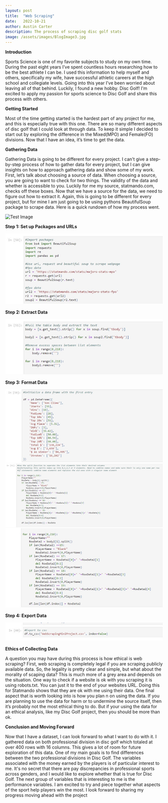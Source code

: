 ```yaml
---
layout: post
title:  "Web Scraping"
date:   2022-10-21
author: Austin Carter
description: The process of scraping disc golf stats  
image: /assets/images/BlogImage3.jpg
---
```

**Introduction**

  Sports Science is one of my favorite subjects to study on my own time. During the past eight years I’ve spent countless hours researching how to be the best athlete I can be. I used this information to help myself and others, specifically my wife, have successful athletic careers at the high school and collegiate levels. Going into this year I’ve been worried about leaving all of that behind. Luckily, I found a new hobby. Disc Golf! I'm excited to apply my passion for sports science to Disc Golf and share this process with others. 

**Getting Started**

  Most of the time getting started is the hardest part of any project for me, and this is especially true with this one. There are so many different aspects of disc golf that I could look at through data. To keep it simple I decided to start out by exploring the difference in the Mixed(MPO) and Female(FO) divisions. Now that I have an idea, it’s time to get the data. 
  
 **Gathering Data**
 
  Gathering Data is going to be different for every project. I can't give a step-by-step process of how to gather data for every project, but I can give insights on how to approach gathering data and show some of my work. First, let’s talk about choosing a source of data. When choosing a source, you are going to want to check for two things. The validity of the data and whether is accessible to you. Luckily for me my source, statmando.com, checks off these boxes. Now that we have a source for the data, we need to figure out how to extract it. Again, this is going to be different for every project, but for mine I am just going to be using pythons BeautifulSoup package to scrape data. Here is a quick rundown of how my process went.
  
![Test Image](https://raw.githubusercontent.com/austinC58/stat386-projects/main/assets/images/WebScraping7.jpg)

  
**Step 1: Set up Packages and URLs**

![Test Image](https://raw.githubusercontent.com/austinC58/stat386-projects/main/assets/images/WebScraping1.jpg)

**Step 2: Extract Data**

![Test Image](https://raw.githubusercontent.com/austinC58/stat386-projects/main/assets/images/WebScraping2.jpg)

**Step 3: Format Data**

![Test Image](https://raw.githubusercontent.com/austinC58/stat386-projects/main/assets/images/WebScraping3.jpg)
![Test Image](https://raw.githubusercontent.com/austinC58/stat386-projects/main/assets/images/WebScraping4.jpg)
![Test Image](https://raw.githubusercontent.com/austinC58/stat386-projects/main/assets/images/WebScraping5.jpg)

**Step 4: Export Data**

![Test Image](https://raw.githubusercontent.com/austinC58/stat386-projects/main/assets/images/WebScraping6.jpg)

**Ethics of Collecting Data**

  A question you may have during this process is how ethical is web scraping? First, web scraping is completely legal if you are scraping publicly available data. So, the legality is pretty clear and simple, but what about the morality of scaping data? This is much more of a grey area and depends on the situation. One way to check if a website is ok with you scraping it is using robots.txt. You can just it to the end of your websites URL. Doing this for Statmando shows that they are ok with me using their data. One final aspect that is worth looking into is how you plan n on using the data. If you are planning to use the data for harm or to undermine the source itself, then it’s probably not the most ethical thing to do. But if your using the data for an ethical analysis, like my Disc Golf project, then you should be more than ok.  
  
**Conclusion and Moving Forward**

  Now that I have a dataset, I can look forward to what I want to do with it. I gathered data on both professional division in disc golf which totaled at over 400 rows with 16 columns. This gives a lot of room for future exploration of this data. One of my main goals is to find differences between the two professional divisions in Disc Golf. The variables associated with the money earned by the players is of particular interest to me. It's no secret that there are pay discrepancies in professional sports across genders, and I would like to explore whether that is true for Disc Golf. The next group of variables that is interesting to me is the performance variables. I am excited to try and piece together what aspects of the sport help players win the most. I look forward to sharing my progress moving ahead with the project
